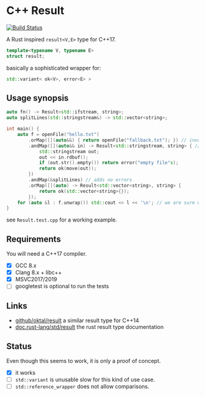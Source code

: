 # C++ Result

[![Build Status](https://travis-ci.org/basicpp17/result17.svg?branch=develop)](https://travis-ci.org/basicpp17/result17)

A Rust inspired `result<V,E>` type for C++17.

```cpp
template<typename V, typename E>
struct result;
```

basically a sophisticated wrapper for:

```cpp
std::variant< ok<V>, error<E> >
```

## Usage synopsis

```cpp
auto fn() -> Result<std::ifstream, string>;
auto splitLines(std::stringstream&) -> std::vector<string>;

int main() {
    auto f = openFile("hello.txt")
        .orMap([](auto&&) { return openFile("fallback.txt"); }) // invoked only on error
        .andMap([](auto&& in) -> Result<std::stringstream, string> { // invoked only if successful
            std::stringstream out;
            out << in.rdbuf();
            if (out.str().empty()) return error("empty file"s);
            return ok(move(out));
        })
        .andMap(&splitLines) // adds no errors
        .orMap([](auto) -> Result<std::vector<string>, string> {
            return ok(std::vector<string>{});
        });
    for (auto &l : f.unwrap()) std::cout << l << '\n'; // we are sure we have a value
}
```

see `Result.test.cpp` for a working example.


## Requirements

You will need a C++17 compiler.

* [x] GCC 8.x
* [x] Clang 8.x + libc++
* [x] MSVC2017/2019
* [ ] googletest is optional to run the tests

## Links

* [github/oktal/result](https://github.com/oktal/result) a similar result type for C++14
* [doc.rust-lang/std/result](https://doc.rust-lang.org/std/result/) the rust result type documentation

## Status

Even though this seems to work, it is only a proof of concept.

* [x] it works
* [ ] `std::variant` is unusable slow for this kind of use case.
* [ ] `std::reference_wrapper` does not allow comparisons.

